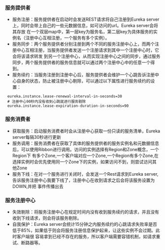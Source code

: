 ### 服务提供者
- 服务注册：服务提供者在启动时会发送REST请求将自己注册到Eureka server上，同时会带上自己的一些元数据信息，如可访问的url。Eureka server会将其存放
在一个双层map中，第一层key为服务名，第二层key为具体服务的实例名（注册中心互相注册，一个服务有多个实例）。
- 服务同步：两个服务提供者分别注册到两个不同的服务注册中心上，而两个注册中心互相注册，当服务提供者发送一个注册请求到其中一个注册中心时，它会将该请求转发
到另一个注册中心，从而实现注册中心之间的同步，通过服务同步，两个服务提供者的服务信息就可以通过两个注册中心中的任意一个得到。
- 服务续约：当服务注册到注册中心后，服务提供者会维护一个心跳告诉注册中心自身的状态，防止被注册中心剔除，可以通过以下属性进行服务续约的设置：
```# 每30秒发送心跳告诉服务注册中心自己还活着
 eureka.instance.lease-renewal-interval-in-seconds=30
 # 注册中心90秒内没有收到心跳就进行服务剔除
 eureka.instance.lease-expiration-duration-in-seconds=90
```
### 服务消费者
- 获取服务：启动服务消费者时会从注册中心获取一份只读的服务清单，Eureka server每隔30秒进行更新
- 服务调用：服务消费者在获取了具体的服务提供者的服务实例名和元数据信息后，可以使用Ribbon进行调用。访问的实例选择有Region和Zone概念，一个Region下
有多个Zone,一个客户端对应一个Zone,一个Region有多个Zone,在选择实例时会优先使用同一个Zone下的实例，如果访问不到，则尝试访问其他Zone
- 服务下线：在对一个服务进行关闭时，会发送一个Rest请求到Eureka server,告诉服务注册中心我要下线了，注册中心在收到请求之后会将该服务设置为DOWN,并把
事件传播出去
### 服务注册中心
- 失效剔除：将服务注册中心在规定时间内没有收到服务续约的请求，并且没有收到下线请求，则会将该服务剔除。
- 自我保护：Eureka server会统计15分钟之内服务续约的心跳请求失败率是否低于85%，如果低于则会将服务注册信息保护起来，让这些实例不会过期。此时客户端很
容易拿到已经不存在的服务，所以客户端需要容错机制，如请求重试、断路器等。

